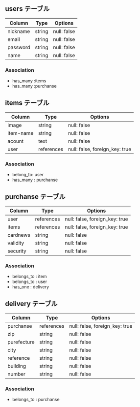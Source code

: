 
## users テーブル

| Column   | Type   | Options     |
| -------- | ------ | ----------- |
| nickname | string | null: false |
| email    | string | null: false |
| password | string | null: false |
| name     | string | null: false |

### Association
- has_many :items
- has_many :purchanse


## items テーブル

| Column   | Type       | Options                       |
| ------   | ------     | -----------                   |
| image    | string     | null: false                   |
| item-name| string     | null: false                   |
| acount   | text       | null: false                   |
|  user    | references | null: false, foreign_key: true|

### Association
- belong_to: user
- has_many : purchanse


## purchanse テーブル

| Column  | Type       | Options                        |
| ------  | ---------- | ------------------------------ |
| user    | references | null: false, foreign_key: true |
| items   | references | null: false, foreign_key: true |
| cardnews| string     | null: false                    |
| validity| string     | null: false                    |
| security| string     | null: false                    |


### Association
- belongs_to : item
- belongs_to : user
- has_one    : delivery

## delivery テーブル

| Column       | Type       | Options                        |
| ---------    | ---------- | ------------------------------ |
| purchanse    | references | null: false, foreign_key: true |
| zip          | string     | null: false                    |
| purefecture  | string     | null: false                    |
| city         | string     | null: false                    |
| reference    | string     | null: false                    |
| building     | string     | null: false                    |
| number       | string     | null: false                    |


### Association
- belongs_to : purchanse
